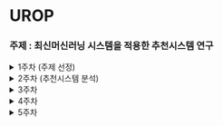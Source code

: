 # UROP

### 주제 : 최신머신러닝 시스템을 적용한 추천시스템 연구

<details>
<summary> 1주차 (주제 선정) </summary>
<div markdown="1">   

1. GNN(Graph Neural Network)
2. 메타러닝(Meta-Learning)
    - 거리 기반
    - 최적화 학습 방식
    - 모델 기반
3. LSTM


</div>
</details>

<details>
<summary> 2주차 (추천시스템 분석) </summary>
<div markdown="1">   


# 2주차(추천 시스템 연구동향 분석)

<details>
<summary> --# 메타러닝  </summary>
<div markdown="1">   

## 메타러닝

### **정의**

- **떠오르는 학습 방법이며 적은 데이터를 효율적으로 학습(퓨샷 러닝)**
- **‘메타’라는 단어는 한 차원 위의 개념적 용어로 대상의 전반적인 특성을 반영**
- **데이터의 패턴을 정해진 프로세스로 학습하는 것이 아닌 데이터의 특성에 맞춰서 모델 네트워크의 구조를 변화시키면서 학습**
- **배우는 방법을 배우는 것 (Learning to learn)**

ex) 하이퍼파라미터 최적화, 자동 신경망 네트워크 설계 등등..

### 퓨샷러닝(Few Shot Learning)

**퓨샷 러닝에서의 데이터셋은 크게 두 가지로 나뉜다.**

1. 서포트 셋(Support Set)
    1. 데이터 셋을 학습에 사용하는 데이터
2. 쿼리 셋 (Query Set)
    1. 데이터 셋을 테스트에 사용하는 데이터

이러한 퓨샷 러닝 태스크를 “N-way K-shot”이라고 하며 여기서 n은 카테고리의 개수를 뜻하고 k는 카테코리당 이미지의 수를 의미한다. 일반적으로 성능은 N에 반비례하며 k에 비례한다.

—# 예를 들어 개, 고양이, 말 3개의 카테리고가 있고 각각 4장씩 이미지가 존재한다면 

→ 3-way 4-shot이다. 

### 특징

일반적으로 딥러닝 모델을 훈련시킬 때 대용량의 데이터가 필요하며 현실적으로 방대한 양의 데이터셋을 구축하기는 쉽지 않다. 퓨샷 러닝은 적은 데이터만 있어도 성능이 우수한 모델링이 가능하다.

### 접근 방법

메타 러닝 및 퓨샷 러닝의 대표적 접근 방법은 거리 학습 기반과 모델 기반 학습 방식과 최적화 학습 방식이 존재한다.

- **거리 학습 기반 : 효율적 거리 측정 학습**
- **모델 기반 학습 : 메모리를 이용한 순환 신경망**
- **최적화 학습 : 모델 파라미터 최적화**

**거리 학습 기반(Metric Based Learning)**

메타 러닝의 방법론 중 하나인 거리 학습 기반은 서포트 셋과 쿼리 셋 간의 **거리(유사도)를 측정**하는 방식으로 대신한다. 대표적인 알고리즘은 샴 네트워크(Siamese Neural Network)가 있다.

모델은 주어진 서포트 데이터를 특징 공간에 나타내서 특징을 뽑아내며 같은 클래스면 거리를 가깝게 다른 클래스면 멀게 하는 방식으로 데이터를 분류한다. 쿼리 데이터를 유클리디안 거리가 가까운 서포트 데이터의 클래스로 예측하는 방식이다.

**모델 기반 학습 방식(Model based learning)**

모델 기반 학습 방식은 적은 수의 학습 단계로도 모델의 파라미터를 효율적으로 학습할 수 있는 방식이다.

**모델에 별도의 메모리를 두어 학습 속도를 조절한다.** 대표적인 알고리즘으로는 MANN가 있다.

과거 데이터를 외부 메모리에 저장함으로 효율적으로 문제를 해결하는 방법을 습득하며 새로운 정보를 빠르게 인코딩하고 몇 개의 샘플만 가지고도 새로운 태스크에 적용할 수 있도록 설계되었다.

**최적화 학습 방식(Optimizer learning)**

Few Shot task를 파라미터 최적화 문제로 생각한다.

일반적으로 딥러닝 모델은 기울기의 역전파를 통해 학습을 진행하지만 기울기 기반 최적화 기법은 큰 스케일의 데이터를 위해 설계가 되었기 때문에 적은 수의 샘플에 대한 최적화 기법을 다룬다. 대표적인 알고리즘으로는 MAML알고리즘이 있다.

</div>
</details>

## 0. 추천 시스템 기법 연구동향 분석

정보 통신의 발달로 최근에는 온라인으로 쇼핑하는 사람들이 증가하였다.

하지만 고객의 입장에서는 판매자와 직접적인 소통이 불가능해 다양해지는 아이템들에 대한 사전지식 부족으로 원하는 물건을 고르는데 어려움이 존재한다. 이를 해결하기 위하여 다양한 방법의 추천시스템이 존재한다. 현재는 **정보필터링** 방법과 **연관성 분석** 등이 있다.

## **가장 간단한 추천 방식**

![IMG_52C0ED242834-1](https://user-images.githubusercontent.com/79856225/228569836-cb73c3cd-8802-461a-9e8e-ae0fcd11f70e.jpeg)


1. 베스트셀러기반
    - 특징 : 판매량이 많은 순서대로 상품을 추천
    - 장점 : 개인정보 없이 신속한 추천 가능
    - 단점 : 개인화된 추천이 불가능
2. 최소질의대상 상품결정
    - 특징 : 직접 설문하여 얻은 정보를 통해 상품을 추천
    - 장점 : 개인화된 추천이 가능
    - 고객의 응답이 불완전할 경우 신뢰성 저하

|  | 베스트셀러기반 | 최소질의대상 상품결정 |
| --- | --- | --- |
| 특징  | 판매량이 많은 순서대로 추천 | 직접 설문하여 얻은 정보를 통해 추천 |
| 장점 | 개인정보 없이 신속한 추천  | 개인화된 추천 가능 |
| 단점 | 개인화된 추천이 불가능 | 고객의 응답이 불완전할 경우 신뢰성 ↓ |

## **정보 필터링**

정보 필터링 기법에는 크게 3가지 존재한다.

1. 콘텐츠 기반
2. 협력 필터링
3. 하이브리드

<details>
<summary> 1. 콘텐츠 기반  </summary>
<div markdown="1">   

**특징**

- 사용자가 아이템에 대해 평가한 점수 혹은 과거 구매내역을 바탕으로 미리 선정된 기준을 통해 분류된 아이템 카테고리와 **유사도**를 계산한 후 추천

**장점** 

- 협력필터링과 다르게 추천 대상과 취향이 비슷한 이웃 사용자를 찾을 필요가 없다.
    - 독립적인 정보만을 필요로 한다.
    - 다른 사용자의 정보가 부족할 경우 사용
- 새로운 아이템에 대한 평가점수가 존재하지 않더라도 First rater문제가 발생하지 않는다.
    - 새로운 아이템이여도 그 아이템 속성에 맞게 카테고리에 할당되어 유사도로 추천하기때문

<aside>
❗ first rater : 새로운 아이템에 대해 누군가가 점수를 주기 전까지 핻아 아이템은 추천 리스트에 포함될 수 없는 문제

</aside>

**단점** 

- 과거 구매이력과 정보가 부족할 경우 성능을 보장할 수 없다.
    - 구매이력과 프로필 정보가 없다면 해당 방법으로 구현하는것은 불가능
- 다른 사용자들의 취향이나 선호도를 반영하지 못해 너무 비슷한 상품들만 추천될 수 있음
    - 이러한 문제를 과도한 특수화라고 함
    - 무작위 요소를 추가하는 유전자 알고리즘이나 돌연변이 방식을 사용하면 보다 우수한 성능 보장

**접근 방식**

**(1)아이템 속성 분석**

**구조적 데이터**

- 아이템의 속성이 명확히 정의 되어 있어 있음
- 속성의 개수가 비교적 적고, 각 속성에 해당하는 값이 모두 존재해야 함

**비구조적 데이터**

- 이미지,소리, 텍스트와 같은 데이터
- 최근 들어 급증하고 잇고, 속성 정의가 어렵다는 단점이 존재
- 텍스트로 이루어진 콘텐츠에 대한 연구가 활발히 이루어지고 있음
    - 키워드 분석과 의미 분석 2가지 방식

**비구조적 데이터(키워드 분석)**

아이템간의 키워드를 비교하여 유사도를 계산하여 사용자가 선호하는 아이템과 키워드 유사도가 높은 아이템을 추천하며 대표적으로는 **TF-IDF**가 있다.

**TF : 아이템 내에서 한 단어가 출현한 빈도를 나타내는 값으로, 아이템에서 많이 출현한 단어일수록 높은 값**

**IDF : 출현 빈도가 높더라도 불용어에 해당할 확률이 크므로 해당하는 키워드가 전체 아이템에서 얼마나 가치 있는 키워드인지**

**아이템 내에서 많이 출현하지만 전체 아이템 집합에서는 드물게 출현하는 단어일수록 높은 TF-IDF 값을 가짐**

- 위 과정으로 가중치가 높은 상위 N개의 단어 키워드로 테이블을 생성
- 아이템간 유사도를 계산하기 위해 코사인 유사도를 사용

**문제점**

- 하나의 단어가 다양한 의미를 가지는 경우
    - 실제로는 유사하지않지만 추천 가능성
- 여러 단어가 하나의 의미를 가지는 경우
    - 내용적으로는 유사하지만 유사도가 낮으므로 추천 누락

위 문제점을 해결하기 위하여 의미론 분석의 중요성이 대두되고 있다.

**의미론 분석에서는 품사 별 동의어 관계를 링크로 연결한 대형 네트워크 형태의 워드넷(Wordnet)이 가장 널리 이용되고 있다.**

- **사용자 프로필 정보를 이용하여 추천**
    
    (+) 과거 구매이력 및 다른 사용자 데이터가 없어도 추천 가능
    
    (+) 평가 데이터가 부족한 경우 널리 쓰임
    
    (-) 정확한 정보를 입력하는 사용자를 확보하기 어려움
    
    (-) 사용자 선호 경향 변화에 대한 대처가 힘듬
    
    (-) 정교한 추천 성능을 보장할 수 없음
    
- **과거 구매이력 정보를 분석하여 추천**
    
    (+) 과거 구매이력을 성능향상 
    
    (+) 사용자 선호 경향 변화에 대한 대처 가능
    
    (-) 과거 데이터가 필요
    
    (-) 너무 비슷한 아이템만을 추천할 가능성 존재
    

**콘텐츠 기반 접근방식은 사용자가 직접 입력한 정보를 이용하여 추천하는 방식과 사용자가 과거에 구매한 이력 정보를 통해 추천하는 방식이 존재한다. 여기서 아이템을 추천하기 위해서 TF-IDF식을 통해 아이템 내에서 등장하는 키워드에 대한 값을 계산하는데 해당 식은 단지 아이템 내 단어 출현 빈도수를 계산하므 로 여러 단어가 하나의 의미를 가지거나, 하나의 단어가 다양한 의미를 가지는 경우 제대로 된 추천 가능성이 낮다. 이를 해결하기 위하여 의미론적 분석이 필요하며 워드넷이 가장 널리 이용되고 있다.**

</div>
</details>

<details>
<summary> 2. 협력 필터링  </summary>
<div markdown="1">   

> “이웃이 다른 이웃을 돕는다면 우리의 커뮤니티는 더 강해집니다.” -제니퍼 팔카
> 

**특징**

- 현재까지 가장 우수한 성능을 나타낸다고 알려진 기법으로 특정 아이템에 대해 선호도가 유사한 고객들은 다른 아이템에 대해서도 비슷한 선호도를 보일 것 이라는 기본 가정을 바탕으로 시용자가 아이템에 대해 평가한 정보를 사용해 선호도를 예측한다.

**장점** 

- 콘테츠 기반의 방식보다 정확도가 우수하다.

**단점** 

- 유사도를 측정할 만한 충분한 데이터가 존재하기 않다면 예측이 불가능하다 (Cold Start)
- 누군가가 점수를 주기 전까지는 추천이 이루어 질 수 없다(first rater)
- 코사인거리나 피어슨 상관게수를 이용할 경우 데이터 희소성 문제가 발생
- **데이터 희소성을 해결하기 위한 다양한 연구**
    - 논문추천 시스템
        - 논문의 키워드를 활용하는 방식을 제안
        - 나이브 베이즈 모델 사용
        - 새로운 고객에 대해서는 추천목록을 제공하는 것이 어려움
    - **협력필터링 기법과 사회연결망 기법의 중심성을 결합**
        - 많은 사람들과 비슷한 선호도를 갖는 고객의 취향은 대중적이고 신뢰성이 높다는 가정
        - 고객들 간 유사도를 기반으로 네트워크를 생성
        - 중심성이 높은 사용자들을 새로운 고객의 이웃으로 설정
        - 기존 나이브 베이즈 모델보다 정확성을 향상 시킴
    - **주요 사용자와 일반 사용자로 분류**
        - 주요 사용자 군집 생성
        - 일반 사용자 군집 생성
        - 주요 사용자 군집에는 있지만 일반 사용자 군집에는 없는 아이템을 **일반 사용자에게 추천**
    - **데이터의 차원을 축소하는 방법**
        - 중요하지 않은 사용자나 아이템을 제거 하는 특이값 분해
        - 원본 데이터보다 노이즈가 적어 우수한 성능을 나타냄
    - **낮은 순위 데이터에 손실함수 개념 적용**

**확장성**

- 계산량이 많을 경우 유사도가 큰 순서대로 N개의 사용자 혹은 아이템만을 선정하여 선호도를 예측
- 일관성이 없는 의견을 가진 사용자는 오히려 방해가 됨
    - 콘텐츠기반 + 협력필터링을 모두 사용하여 가중 평균값을 에측 값으로 활용
    - 두 값의 차이가 큰 사용자의 가중치를 낮게 주어 예측 오차를 줄이는 방법
- 고의로 긍정적인 평가 혹은 부정적인 평가를 하는 경우
    - 기계학습 알고리즘을 통해 미리 학습한 뒤 공격을 탐지하는 기법

**접근 방식**

- **기억 기반 협력필터링**
    - 유사도가 높은 사용자가 선택한 아이템을 추천해주는 방식
        - 모델을 구축하지 않고 추천이 요굴될 때마다 휴리스틱 기법을 통해 결과를 도출
    - **같은 항목에 같은 점수를 준 두 고객이 존재할 경우, 이들의 유사도는 높으며 비슷한 취향을 갖고 있다고 볼 수 있다.**
    - 사용자 기반 : 사용자가 입력한 선호도 정보를 이용하여 추천대상고객의 구매이력과 가장 비슷한 사용자가 구매한 아이템을 추천하는 방식
    - 아이템 기반 : 추천하고자하는 아이템을 구매한 사람들이 공통적으로 구매한 아이템을 구매한 사람들에게  해당 아이템을 추천해주는 방식
    
    **유사도**
    
    - 피어슨 상관게수
        - 1에 가까울수록 양의 상관관계, -1에 가까울수록 음의 상관관계, 0은 상관관계 없음
    - 코사인 유사도
        - 다양한 고객들이 서로 다른 척도를 사용할 경우 파악하는 것이 어렵다.
        - 이를 해결하기 위해 보완 코사인 유사도를 제안
    - 스피어만 순위 상관계수
        - 사용자 a와 b의 점수를 각각 순위로 변환한 뒤, 차이를 통해 유사도를 측정
        - 점수의 분포가 매우 극단적일 경우 유용하다.
        - 사용자가 여러 아이템에 대하여 같은 평가점수를 준 경우에는 유사도 측정이 어려움
    
    **선호도 예측**
    
    - 가중합
        - 추천 대상 고객과 사용자간의 유사도가 높을수록 큰 가중치를 부여
    - 단순가중평균
        - 아이템 기반 협력필터링에서 사용
        - TF-IDF를 활용
        
- **모델 기반 협력필터링**
    - 기억 기반 협력필터링을 기본으로 하되, 기계학습 또는 데이터마이닝 기법을 활용하는 것
    - 베이지안, 선형 회귀분석, 마코프 결정 프로세스 등…
    - **나이브 베이즈 모델**
        - 문서분류에서 가장 우수한 성능을 보이고 있는 알고리즘으로 베이즈 정리에 이론적 근거를 두고 있음
        - 각 카테고리에 할당 될 확률을 계산하는 방법
        - 평가 정보나 이용정보가 부족한 신규 컨텐츠 추천 문제를 해결
        - 콘텐츠기반 접근방식의 과도한 특성화 문제의 해결 가능성 제시
    - **군집화**
        - 대표적으로 K-means, DBSCAN, OPTICS 존재
        - 기존 협력필터링에서 유사도를 측정하는 단계에 앞서, 유사한 그룹을 나누는 과정이 추가
        - 예측 정확도가 높아지는 장점
        - 데이터를 분할함에 따라 데이터 희소성 문제 발생
- **차원 축소**
    - 사용자가 구매한 상품이 너무 적으면 추천이 불가능
    - 사용자가 구매한 상품이 너무 많으면 많은 계산 비용이 발생
    - LSI기법을 적용하여 고차원의 행렬을 저차원의 행렬로 차원을 축소하는 방법 존재
    - 차원수가 너무 작으면 계산 속도는 빠르지만 정확도가 낮음
    - 차원수가 너무 높으면 계산 속도는 느리지만 정확도가 높음
        - 적절한 착원 선택이 중요
        - 1차적으로는 군집화를 진행
        - 엔트로피 가중치와 특이값 분행를 동시에 적용

**협력 필터링 접근방식은 이웃한 사용자 또는 아이템의 유사도로 추천하는 기법이다. 협력 필터링 방식은 콘텐츠 기반 방식보다 더 정확하다는 장점이 존재하지만 Cold start, first rater문제가 있다. 이를 해결 하기 위해 다양한 연구가 진행 중에 있다. 협력 필터링 기법은 크게 2가지 방식이 존재한다. 첫 번째로는 기억 기반 협력 필터링이며 해당 방식은 사용자 또는 아이템 기반 방식이 존재한다. 모델 기반 방식은 기억 기반 방식을 기반으로 기계학습과 같은 모델을 사용하는 방법이다. 기억 기반 협업 필터링은 새로운 사용자나 아이템에 대한 추천에 대해 비교적 불안정하며, 사용자나 아이템이 증가할 때 시간과 메모리 문제가 발생할 수 있는 반면, 모델 기반 협업 필터링은 새로운 사용자나 아이템에 대한 추천이 가능하며, 적은 메모리와 높은 정확도를 보장한다. 하지만, 모델링이 어려워 다른 방법보다 많은 전문 지식이 필요**

</div>
</details>


<details>
<summary> 3. 하이브리드  </summary>
<div markdown="1">   

**특징**

- 각 방식의 장점을 극대화하면서 단점은 보완하고 다양한 정보를 효과적으로 활용할 수 있다.
- 모델의 형태에 따라 크게 네 가지로 분류가 된다.
    1. 독릭된 추천 결과를 조합
    2. 콘텐츠 기반 정보를 협업필터링에 적용
    3. LSI, PLSI와 같은 알고리즘을 이용하여 협업필터링의 정보를 콘텐츠기반 접근방식에 융합
    4. 협업필터링과 콘텐츠기반 접근방식을 동시에 고려하는 단일 모델을 구축
        1. MCMC 와 같은 추정모델 또는 베이지안 학습법이 이용

**종류**

1. **다른 추천 기준을 지닌 여러개의 알고리즘을 학습한 뒤 가중평균합을 구하는 방법**
    - 여러 추천 알고리즘들의 결과를 전반적으로 이용 가능
    - 각 추천 점수를 정규화하여야 하며, 가중치를 잘 정의해야 함
2. **여러 개의 추천 엔진중 현재 상황에 가장 적절한 추천 엔진 선택**
    - 현재의 상황을 인지하기 위한 추가적인 계산이 필요’
3. **추천 결과를 혼합하여 보여주는 방법**
    - 다양성을 높게 보여줄 수 있음
4. **모든 변수를 하나의 알고리즘의 변수로 병합**
5. **한 알고리즘이 추천한 아이템을 다른 알고리즘의 후보로 이용**
6. **각각의 알고리즘 추천 점수를 바탕으로 메타 알고리즘을 학습하는 앙상블 방법**

$MCNee et al.(2006)$

- 콘텐츠기반과 협업힐터링에 사용할 수 있는 알고리즘을 제시
- **이웃기반 협업필터링**
    - 세렌디피티(의도치 않게, 우연성)가 높은 경향이 있음
- **나이브 베이지안 판별기**
    - 선택한 논문이 많이 참조된 논문을 먼저 추천
- **PLSI**
    - 사용자-아이템 행렬을 차원축소 방법 중 하나인 PLSI를 통해 학습
    - 선택한 논문과 분야적으로 매우 유사한 논문들이 우선적으로 추천
- **TF-IDF**
    - TF-IDF를 이용하여 콘텐츠 기반 추천
    - 선택한 논문들과 내용이 매우 유사한 논문들이 우선적으로 추천.

$Vozalis and Margaritis(2004)$

- 인구통게학 정보를 이용하여 유사한 이웃들의 정보만을 이용하는 연쇄방법을 제안

$Chow et al.(2014)$

- 사용자의 선호정보를 결합하여 개인화 추천 알고리즘을 고안

$Basilico and Hofmann(2004)$

- 사용자-아이템 행렬과 사용자-아이템의 특성 변수들을 모두 종합하여 유사도 커널을 정의

$Ganu et al.(2009)$

- 리뷰 데이터로 추출된 토픽과 의미 벡터를 이용
- 사용자나 아이템의 해당 리뷰 유무에 따라 추천 알고리즘을 선택할 수 있는 방법을 제안하고 성능을 입증

$Mcauley and Leskovec(2013)$

- 리뷰 데이터로부터 토픽을 추출 시 리뷰 데이터와 점수를 모두 이용하여 토픽을 추출하는 HFT를 제안

$Vozalis and Margaritis(2004)$

- 아이템들에는 숨겨진 변수가 있다고 가정
- 숨겨진 변수를 리뷰 데이터로부터 추출
- 사용자가 선택한 아이템과 유사한 속성을 지닌 다른 아이템을 추천

</div>
</details>


<!-- 
<details>
<summary>  </summary>
<div markdown="1">   

</div>
</details> -->


</div>
</details>




<details>
<summary> 3주차  </summary>
<div markdown="1">   

# 3주차(GNN기반 추천 시스템 조사)

## GNN(Grpah Neural Network)

Graph neural networks in recommender systems: a survey

<details>
<summary> 0. 개요  </summary>
<div markdown="1">   

유튜브, 넷플릭스 ,스포티파이와 같은 플랫폼에서 사용자의 방대한 항목(제품, 영화, 뉴스…)에서 관심 있는 항목을 탐색하기 위해 추천 시스템을 사용한다. 사용자의 과거 상호 작용(클릭, 시청, 읽기, 구매…)을 통해 사용자의 선호도를 정확하게 모델링하는 것이 효과적인 추천 시스템의 핵심이다. 

대체로 지난 수십 년 동안 추천 시스템의 주류 모델링 패러다임은 **이웃 방법 → 표현 학습 기반으로 발전해왔다.**


<details>
<summary> —# 이웃방법  </summary>
<div markdown="1">   

**이웃방법**

- **아이템 기반 이웃방법**
    
    아이템기반 이웃방법은 **사용자가 상호작용한 과거 아이템**과 유사한 아이템을 사용자에게 직접 추천한다. 초기 아이템 기반 이웃 접근 방식은 단순성, 효율성, 효과성으로 인해 실제 애플리케이션에서 큰 성공을 거두었다.

</div>
</details>

<details>
<summary> —# 표현학습  </summary>
<div markdown="1">  

**표현 학습**

- **사용자 - 아이템**
    
    사용자와 아이템을 공유 공간에서 연속 벡터로 인코딩하여 직접 비교하는 표현 학습 기반 방식으로 **사용자와 아이템 간의 관계**를 명시적으로 모델링하는 방법론이다. 이 접근 방식은 비선형적이고 단순하지 않은 사용자-아이템 관계를 효과적으로 포착하고 풍부한 데이터 소스를 쉽게 통합할 수 있다는 점에서 인기를 얻고 있다.

</div>
</details>

넷플릭스 프라이즈 경진대회에서 행렬 인수분해 모델이 기존의 이웃 방식보다 추천에 더 우수하다는 사실이 입증된 이후 표현 기반 모델에 대한 관심이 급증했고 그 후 인수분해부터 딥러닝 모델에 이르기까지 사용자와 아이템의 표현을 학습하기 위한 다양한 방법이 제안되었다.

오늘날 딥러닝 모델은 비선형적이고 사소하지 않은 **사용자-아이템 관계를** 효과적으로 포착하고 문맥, 텍스트, 시각 정보 등 풍부한 데이터 소스를 쉽게 통합할 수 있는 능력으로 학술 연구 및 산업 응용 분야에서 추천 시스템을 위한 주요 방법론으로 자리 잡았다. 

이러한 딥러닝 알고리즘 중에서도 추천 시스템의 정보를 **그래프 관점에서 고려하는 그래프 학습 기반 방식이 있다.** 추천 시스템에 있는 대부분의 데이터는 기본적으로 그래프 구조를 가지고 있다. 

—# 추천 시스템에서 그래프 구조의 예로는 이분 그래프가 있으며 이 유형의 그래프는 사용자와 아이템의 두 집합으로 구성되며, 사용자와 아이템 간의 상호 작용(클릭, 보기, 읽기, 구매…)를 나타내는 링크가 있다.




<details>
<summary> —#이분 그래프  </summary>
<div markdown="1"> 

- 그래프의 정점의 집합을 둘로 나눴을 때, **각 집합에 속한 정점끼리는 서로 인접하지 않도록 분할**할 수 있는 그래프를 이분 그래프라고 한다.
- 밑에 그림의 예제에서 사용자를 노란색 정점, 아이템을 파란색 정점이라고 생각하면 된다.
- **사용자 정점은 서로 연결될 수 없으며, 아이템 정점 또한 마찬가지이다.**

<img width="472" alt="스크린샷 2023-03-15 오후 6 48 36" src="https://user-images.githubusercontent.com/79856225/228572352-a77d1b39-8442-4203-890e-b4c395df6ee2.png">


</div>
</details>


이 논문에서는 추천 시스템에서 데이터는 종종 그래프 구조를 가지며, 사용자 및 아이템 노드는 관찰된 상호 작용을 나타내는 링크로 연결되어 있다고 설명한다. 그래프 학습 알고리즘은 사회적 관계 및 지식 그래프와 같은 외부 정보를 포함하여 이러한 데이터를 모델링할 수 있는 방법을 제공한다. 과거에는 인수분해 기반, 분산 표현 기반, 신경 임베딩 기반 등의 그래프 임베딩 기법이 이러한 목적으로 사용되었지만, 최근에는 그래프 신경망(GNN)이 그래프 구조의 데이터에서 학습하는 데 탁월한 능력을 보여 많은 추천 모델에 사용되고 있다.

기존 추천 시스템은 사용자-아이템간의 상호작용만을 추천 신호로 사용하지만, GNN은 상호작용 그래프의 토폴로지 구조를 사용하여 사용자 및 아이템 표현을 개선할 수 있다. 이는 암시적으로만 했던 기존 방식과달리 GNN은 명시적으로 인코딩 할 수 있기 때문이다.

<details>
<summary> —# 토폴로지 구조  </summary>
<div markdown="1">   

그래프에서 서로 다른 요소간의 관계를 의미한다. 추천 시스템의 맥락에서 이는 사용자가 아이템과 상호 작용하는 방식 또는 아이템이 서로 연관되는 방식을 나타낼 수 있다. GNN은 이러한 토폴로지 구조를 사용자와 아이템 간의 상호 작용에만 의존하는 기존 방식보다 더 나은 추천을 위한 추가 신호로 사용할 수 있다.

</div>
</details>

**GNN(그래프 신경망)은 추천 시스템을 위한 유용한 도구로, 추천을 개선할 수 있는 아이템간의 복잡한 관계를 탐색할 수 있기 때문이다.**

학계 연구에 따르면 GNN은 최근 몇 년간 추천 시스템에서 놀라운 성공을 거둔 기법이다. 많은 연구에 따르면 GNN 기반 접근 방식은 공개적으로 사용 가능한 샘플 데이터세트에서 이전 방법보다 성능이 뛰어나고 새로운 최첨단 결과를 달성하는 것으로 나타났다. 또한 GNN은 세션 기반, POI, 그룹, 멀티미디어, 번들 추천 등 다양한 추천 작업에 적용될 수 있는 다양한 변형이 있다. 

GNN은 웹 스케일 추천 시스템과 같은 사용 애플리케이션에 사용되어 고품질 추천 결과를 생성하는데 도움이 되었다. 예를 들어 Pinterest는 수십억 개의 노드와 에지로 구성된 그래프에 **PinSage라는 GNN기반 모델**을 구현하여 사용자 참여도를 향상시켰다.


<details>
<summary> —# PinSage  </summary>
<div markdown="1"> 

PinSage는 30억 개의 노드와 180억 개의 엣지로 구성된 그래프를 기반으로 핀터레스트(Pinterest)에서 개발 및 배포한 GCN(그래프 컨볼루션 네트워크)알고리즘 모델이다. 랜덤워크 기반 기술을 사용하여 고품질의 추천 결과를 생성하며, 온라인 A/B테스트에서 사용자 참여도를 향상시키는 것으로 나타났다.

</div>
</details>


이 논문은 추천 시스템 분야에서 이 특정 조사가 기존 조사와 어떻게 다른지 논의하고 있다. 추천 시스템에 대한 다양한 관점에 초점을 맞춘 설문조사는 이미 존재하지만, **현재 GNN이 어떻게 추천시스템에 사용되고 있는지에 대한 종합적인 검토는 거의 없다**. 본 조사는 **GNN기반 추천 시스템의 발전 상황을 종합적으로 검토**하고, 사용 정보 유형과 추천 작업에 따라 기존 작품을 분류하며, 이 분야의 미해결 과제와 향후 방향에 대해 논의하는 것을 목표로 한다.

이 논문은 GNN기술을 사용하는 추천 시스템에 대한 최신 문헌을 검토하는 것을 목표로 한다. 또한 이 논문에서는 GNN기반 추천 모델을 정리하기 위해 새로운 분류 체계를 제안하고 있으며 이 분류 체계는 다음과 같이 다섯 가지 그룹으로 정의할 수 있다.

1. 사용자-항목 협업 필터링
2. 순차적 추천
3. 소셜 추천
4. 지식 그래프 기반 추천
5. 기타 작업(ex : POI 및 멀티미디어 추천)

</div>
</details>


<details>
<summary> 1. 배경 및 분류(추천시스템과 GNN)  </summary>
<div markdown="1">   

### **1.1 추천 시스템**

추천 시스템은 사용자의 과거 행동이나 관심사를 기반으로 사용자에게 아이템을 추천하는 도구이다. 이 시스템은 학습된 사용자 및 아이템 표현과 점수 함수를 사용하여 항목에 대한 사용자의 선호도를 추정하며 결과 선호도 점수는 확률로 표시 될 수 있다. 

추천 시스템의 일반적인 작업 중 하나는 사용자-아이템 협업 필터링으로, 시스템이 상호 작용을 기반으로 사용자와 아이템의 표현을 학습하는 것이다. 또 다른 방법은 시간 경과에 따른 상호 작용의 순차적 패턴을 분석하여 사용자 표현을 개선하는 것이다.

추천 시스템 분야는 사용자 익명성과 세션 세분화에 따라 다음과 같이 2가지로 나뉠 수 있다.

1. **순차적 추천**
    - 클릭, 시청, 읽기, 구매 등 아이템에 대한 사용자의 **과거 상호 작용을 고려**하는 시스템
2. **세션 기반 추천**
    - 순차적 추천에서 한 단계 더 나아가 **익명의 사용자도 고려**하고 **사용자의 행동을 세션으로 세분화**하여 이를 통해 개별 사용자의 행동 패턴에 따라 **더욱 개인화된 추천**을 제공

—# 세션

**세션은 일정한 기간 내에 웹사이트에서 발생한 사용자 상호작용의 집합이다. 예를 들어 사용자가 웹사이트에 접속하고, 여러 페이지를 방문하고 장바구니에 상품을 담고 결제하고 나가는 과정을 하나의 세션이라 볼 수 있다.**

GNN이 추천에 기여하는 바에 대한 연구 목적상 그 차이는 중요하지 않기 때문에 모든 추천 시스템을 “순차적 추천”으로 지칭하고 있다. 또한 사회적 관계를 사용하여 사용자 표현을 개선하는 “소셜 추천”이라는 또 다른 유형이 있다


<details>
<summary> —# 소셜 추천   </summary>
<div markdown="1">  

소셜 추천은 사회적 관계를 맺고 있는 사람들이 비슷한 관심사와 선호도를 가지고 있으며, 서로의 선택에 영향을 미칠 수 있다는 것을 의미한다. 연구자들은 사용자의 선호도에 초점을 맞추는 것뿐만 아니라 지식 그래프에서 아이템 간의 속성과 의미 관계를 사용하여 아이템의 표현을 개선함으로써 이러한 추천 접근 방식을 개선하려고 노력한다.

</div>
</details> 

### **1.2 GNN**

최근에는 물리 시스템, 단백질 구조, 지식 그래프 등 그래프로 표현되는 데이터와 관련된 작업에서 뛰어난 성능을 보이는 GNN이라는 알고리즘을 사용하는 새롭고 혁신적인 시스템들이 등장햇다. 이 파트에서는 그래프가 무엇인지 설명하고 이미 존재하는 GNN 기술에 대한 개요를 분석한다. 

그래프는 점(노드)과 이를 연결하는 선(엣지)의 집합이다. 노드의 이웃은 노드에 연결된 노드의 집합이다. 그래프는 방향이 있는 방향 그래프거나 방향이 없는 무방향 그래프가 존재하며, 또한 동질(모든 노드와 엣지가 동일)이거나 이질(노드 또는 엣지가 다름)일 수도 있다. 하이퍼그래프는 하나의 엣지가 두 개이상의 노드를 연결할 수 있는 그래프 유형이다. 

GNN은 반복적인 프로세스를 사용하여 인접 노드의 특징 정보를 집계하고 이를 현재 중앙 노드 표현과 통합한다. 이는 집계 및 업데이트 작업을 모두 포함하는 여러 레이어를 쌓아 수행된다. 그 결과 제공된 그래프 데이터를 기반으로 보다 정확한 예측이 가능하다.

집계 단계에서는 평균 풀링 또는 어텐션 메커니즘을 사용하여 인접 노드의 특징을 결합한다. 업데이트 단계에서는 GRU라는 연결 또는 합계 연산과 같은 다양한 전략을 사용하여 집계된 피처를 중앙 노드 피처와 통합한다. 

**추천 시스템에 사용되는 그래프 신경망(GNN)기법은 5가지가 존재한다.**


<details>
<summary> 1. GNC(Graph Convolutional Network)  </summary>
<div markdown="1">   

- GCN은 Graph Convolutional Network의 약자로, 그래프 구조의 데이터에 **합성곱 연산을 적용하는 GNN의 한 종류**이다. 합성곱 연산은 이미지나 텍스트와 같은 격자 구조의 데이터에 잘 작동하는데, 이를 그래프 구조의 데이터에도 확장할 수 있다.
- GCN은 각 노드가 자신과 인접한 노드들의 정보를 공유하고 학습하는 방식으로 작동한다. 이렇게 하면 노드 간의 상관관계를 잘 반영할 수 있다.

</div>
</details>

<details>
<summary> 2. GraphSAGE(Graph SAmple and aggreGatE)  </summary>
<div markdown="1">   

- GraphSAGE는 각 노드가 **자신과 인접한 노드들의 특성을 샘플링하고 집계하는 함수를 학습**하는 방식으로 작동
- GraphSAGE는 각 노드에 대해 고정된 수의 이웃을 선택한 다음 평균, 합계 또는 최대 풀링 기법을 사용하여 해당 이웃의 정보를 집계한다.
- 이 집계된 정보를 현재 노드의 특징과 연결하고 비선형 활성화 함수와 학습 가능한 변환 행렬을 통과시켜 해당 노드의 업데이트된 특징을 얻는다.
- GraphSAGE의 장점은 새로운 노드나 그래프에도 임베딩을 생성할 수 있다는 것이다. **기존**의 **GNN은 각 노드마다 고유한 임베딩을 학습**하므로 새로운 데이터에 적용하기 어렵지만 **GraphSAGE**는 **인접한 노드들의 특성을 활용**하여 임베딩을 생성하므로, **이전에 보지 못한 데이터에도 유연하게 대응할 수 있다.**

</div>
</details>

<details>
<summary> 3. GAT(Graph Attention Network)  </summary>
<div markdown="1">   

- Graph Attention Network의 약자로, **그래프 구조의 데이터에 어텐션 메커니즘을 적용하는 GNN의 한 종류**이다. 어텐션 메커니즘은 입력 데이터의 **중요한 부분에 집중**하는 방식으로 작동하는데, 이를 그래프 구조의 데이터에도 확장가능하다.
- GAT은 각 노드가 자신과 인접한 노드들의 정보를 어텐션 가중치로 조합하여 학습하는 방식으로 작동한다. 이렇게 하면 노드 간의 상관관계와 특성을 잘 반영할 수 있습니다. GAT은 인접 행렬을 사용하지 않고 각 이웃 노드마다 다른 어텐션을 부여하여 자신의 임베딩을 업데이트한다.
- 일반적으로 LeakyReLU함수를 사용한다.
- GAT을 사용하는 이유는 사용자와 아이템 간의 관계를 그래프로 표현하고, 어떤 아이템에 더 집중할지 결정할 수 있기 때문

</div>
</details>

<details>
<summary> 4. GGNN(Graph Gated Neural Network)  </summary>
<div markdown="1"> 

- **그래프 구조의 데이터에 GRU를 적용하는 신경망의 한 종류이다.**
- GGNN은 그래프의 노드와 엣지에 있는 특성을 활용하여 노드 임베딩을 생성하고, 이를 바탕으로 다양한 그래프 분석 문제를 해결할 수 있다.
- GGNN은 message passing이라는 방식으로 학습합니다. message passing이란 각 노드가 자신과 인접한 노드들과 정보를 주고받는 과정으로 GGNN은 message passing을 통해 각 노드의 임베딩을 업데이트하고, GRU를 사용하여 임베딩의 변화를 제어한다.

—# GRU

GRU는 Gated Recurrent Unit의 약자로, 순환 신경망(RNN)의 한 종류이다. GRU는 RNN이 장기 의존성 문제를 해결하기 위해 LSTM을 변형한 모델로, LSTM보다 간단한 구조를 가지고 있고 LSTM과 비슷한 성능을 보여주면서도 매개변수가 적기 때문에 효율적인 학습이 가능하다.

</div>
</details>

<details>
<summary> 5. HGNN(Hypergraph Neural Network)  </summary>
<div markdown="1">   

- **하이퍼그래프 구조를 사용하는 신경망의 한 종류**
- 하이퍼그래프란 간단한 그래프와 달리 **엣지가 두 개 이상의 노드를 연결할 수 있는 구조**로, 고차원이고 복잡한 데이터 상관관계를 표현할 수 있다.
- HGNN은 다중 모달 데이터나 이질적인 데이터와 같은 복잡한 실제 문제에 적용될 수 있으며  기존의 그래프 신경망보다 더 효과적인 표현 학습을 가능하게 한다.

![Untitled](https://user-images.githubusercontent.com/79856225/228573556-3173c8c3-89ad-491d-96dc-e288bce7d996.png)


</div>
</details>

### 1.3  GNN을 사용하는 이유

최근 연구자들은 추천 시스템에 그래프 신경망을 사용하는 많은 연구를 제안하고 있다. **GNN을 사용하는 가장 큰 이유**는 GNN 기술은 데이터를 그래프 구조로 표현하고 분석하는 데 유용하기 때문이다. **많은 추천 시스템이** 사용자-아이템 간의 상호작용을 위한 이분 그래프나 아이템 주문을 위한 **시퀀스 그래프와 같은 그래프 구조를 사용**한다. 사회적 관계나 지식 그래프와 같은 다른 데이터 유형도 자연스럽게 그래프 구조를 갖는다.

다양한 유형의 데이터에 대해 효과적인 추천모델을 만드는 일은 쉽지 않다. 그러나 GNN을 사용하면 더 나은 추천 결과를 위한 패턴을 효과적으로 학습할 수 있다. 예를 들어 GNN은 사용자-아이템 표현을 학습하고 비순차적 추천 작업에 대한 사용자 선호도를 예측할 수 있다.

또한 GNN은 소셜 네트워크와 같은 추가 정보를 사용자-아이템 이분법 관계에 통합 그래프로 통합하여 보다 정확한 추천을 제공한다.

GNN은 사용자와 아이템 간의 상호 작요인 협업 신호를 보고 이러한 신호를 사용하여 사용자와 아이템을 더 잘표현한다.

<img width="721" alt="스크린샷 2023-03-15 오후 10 51 58" src="https://user-images.githubusercontent.com/79856225/228573754-e8ad3067-67ae-4cc4-b29e-08d84a670000.png">


이 단원에서는 추천 시스템이 그래프 구조를 사용하여 추천을 개선하는 방법에 대해 설명한다. 특히, 아이템과 아이템 간의 상호작용 그래프를 구성하고 랜덤워크 알고리즘을 사용하여 항목의 순위를 매기는 ItemRank의 사용에 대해 중점적으로 설명한다 GNN은 그래프가 아닌 모델보다 추천에 더 효과적이다.

### 1.4 GNN을 기반으로 한 추천시스템의 종류

GNN은 그래프 신경망을 사용하여 과거 상호 작용에서 사용자 선호도를 모델링하는 추천 시스템의 한 유형이다. 이번 파트에서는 **그래프 임베딩 프레임워크에 따라 분류**하고 각 **유형과 관련된 장점과 한계를 분석**한다. 

그래프가 구조화되는 방식은 표현되는 정보의 유형에 따라 달라진다. 예를 들어 소셜 네트워크는 동종 그래프로 표현할 수 있고, 사용자-아이템 상호 작용은 이분 그래프 또는 두 개의 동종 그래프(사용자-사용자 및 아이템-아이템)로 표현할 수 있다. 효율적인 그래프 신경망 구조를 설계하는 것은 집계 및 업데이트 작업, 네트워크 깊이와 같이 사용되는 정보의 유형에 따라 달라진다. 소셜 추천은 소셜 네트워크 정보를 사용하고 지식 그래프 기반 추천은 지식 그래프 내 아이템 간의 의미 관계를 활용하는 등 추천 작업은 사용되는 정보의 유형과 밀접하게 연관되어 있다.

</div>
</details>

<details>
<summary> 2. USER-ITEM 협업 필터링 </summary>
<div markdown="1">   

사용자-아이템 협업 필터링은 사용자가 상호작용하는 아이템을 사용하여 아이템의 표현을 개선하는 것이다. GNN 기법은 정보 확산을 모델링하고 사용자-아이템간의 상호 작용에서 고차 연결성을 포착하는 효율성을 개선하는 데 사용되었다. 다음 이미지는 사용자-아이템간의 상호작용 정보에 GNN을 적용하는 과정이다.

<img width="706" alt="스크린샷 2023-03-15 오후 11 23 17" src="https://user-images.githubusercontent.com/79856225/228574203-c4c38944-019c-492e-8717-f3006d14c6b8.png">

협업 신호를 캡처하는 데 GNN기법을 충분히 활용하기 위해 고려해야 할 네 가지 주요 이슈가 있다.

**1. Graph Construction(그래프 구성)**

- GNN을 사용하여 분석할 데이터를 위한 구조를 만드는 것
- 원본 그래프에는 사용자와 아이템 노드 및 이들의 상호 작용이 있다.
- GNN을 적용할 때는 원래의 이분 그래프를 사용할지, 2홀 이웃을 기반으로 동질 그래프를 만들지 결정해야 한다.
- 시간을 절약하기 위해서는 전체 그래프 대신 대표적인 이웃을 샘플링 해야함

**2. Neighbor Aggregation(이웃 집계)**

- 네트워크에서 인접한 노드의 정보를 결합하는 프로세스를 말한다.
- 이웃 노드의 중요성을 고려할지, 중앙 노드와의 상호 작용을 모델링할지 등 이웃 노드를 어떻게 처리할지 결정하는 작업이 포함되어 있다.

**3. Information Update(정보 업데이트)**

- 중앙 노드의 표현을 이웃 노드의 표현과 결합하는 방법

**4. Final Node Representation(최종 노드 표현)**

- 사용자가 어떤 아이템을 좋아할지 예측하려면 사용자의 전반적인 선호도를 이해해야 함
- 사용자와 사용자가 상호 작용한 아이템에 대한 모든 정보를 결합
- 마지막 레이어의 노드 표현을 사용할지 아니면 모든 레이어의 노드 표현을 결합하여 최종 표현을 만들지 선택

### 2.1 **Graph Construction(그래프 구성)**

많은 연구에서 사용자와 아이템의 이분법 그래프에 GNN을 사용했다고 설명한다. 그러나 원본 그래프에 직접 GNN을 사용하는 것은 비효율적일 수 있다. 그 이유는 원본 그래프가 사용자-아이템 표현을 학습하기에 충분히 포괄적이지 않기 때문이다. 효율성은 대규모 그래프에 대한 이웃 정보를 계산할 때 문제가 되며, 이는 높은 계산 비용을 초래한다.

사용자-아이템간의 상호작용 데이터에 대한 **GNN의 효과와 효율성을 개선하기 위해** 연구자들은 원래의 이분법 **그래프 구조를 강화**하는 전략을 모색해 왔다. 그래프 신경망을 사용하여 **사용자-아이템 협업 필터링을 개선**하는 **두가지 전략**이 있다.

 **1) 그래프 구조를 풍부하게 하기 위해 엣지를 추가** 

**(2) 가상 노드를 도입하여 사용자-아이템 상호작용을 보다 명확하게 포착**

Multi-GCCF, DGCF, DHCF, HiGNN 등 여러 방법에서 이러한 전략을 채택하여 사용자-아이템 표현을 더 잘 학습하고 계산 비용을 절감했다. 

대규모 그래프 기반 추천 작업을 위해 GNN을 효율적이고 확장 가능하게 만들기 위해 샘플링 전략이 제안되었다. **PinSage**는 ****무작위 도보 기반 샘플링(Random-walk-based sampling) 기법을 사용하여 중앙 노드에 직접 인접하지 않더라도 방문 횟수가 가장 높은 인접 노드를 선택하는 방법이다. **Multi-GCCF 및 NIA-GCN**과 같은 방법은 무작위 샘플링 전략을 사용하여 고정된 수의 인접 노드를 선택한다. 이 전략은 원본 그래프 정보 유지와 계산 효율성 사이의 균형을 유지한다. 그래프 기반 추천 모델의 품질과 효율성은 이웃을 구성하는 데 사용되는 샘플링 전략에 따라 달라지며, 보다 효율적인 샘플링 전략을 연구하고 개발해야 할 필요성이 있다.

![Untitled](https://user-images.githubusercontent.com/79856225/228574222-852c9b39-5b33-4fff-8842-06b821d0b17d.png)

### 2.2 **Neighbor Aggregation(이웃 집계)**

그래프 이론 분야에서 정보가 네트워크를 통해 확신되는 방식은 인접 노드의 정보가 결합되는 방식에 따라 달라진다. 집계 단계가 이를 결정하며, **평균 풀링**은 인접 노드의 정보를 균등하게 결합하는 데 사용되는 **일반적인 방법**이다. 그러나 이 방법은 더 중요한 그래프에는 적합하지 않을 수 있다. 이 문제를 해결하기 위해 일부 방법에서는 **그래프에서의 위치에 따라 노드에 가중치를 할당**하는 **“차수 정규화”** 를 사용한다.

—# **평균 풀링**

평균 풀링은 인접 노드의 평균을 취하여 노드에 대한 표현을 형성하는 것이다. 

**PinSage(그래프 기반 추천 시스템)**는 랜덤 워크라는 샘플림 전략을 사용하여 이웃의 벡터 표현을 집계한다. 이 방법은 정규화된 방문 횟수를 기반으로 이웃에게 중요성을 할당하지만 연결된 노드 간의 관계는 고려하지 않는다. 

상식적으로 사용자의 관심사와 일치하는 아이템이 더 자주 추천되어야 한다. **MCCF**와 **DisenHAN**은 관심도 메커니즘을 사용해 사용자의 관심사를 기반으로 어떤 아이템이 더 중요한지 학습한다. **NGCF**는 사용자가 관심 있는 항목의 기능이나 사용자가 추천 항목에서 원하는 기능을 강화하기 위해 요소별 상품을 사용한다. **NIA-GCN**은 그래프 기반 추천 작업에서 이웃 내 관계 정보를 보존하는 문제를 해결하는 방법이다. 사용자-사용자 또는 아이템-아이템 관계와 같은 이웃 간의 상호 작용을 명시적으로 포착하기 위해 모든 두 이웃간의 요소별 곱셈을 사용하는 쌍별 이웃 집계 접근 방식을 사용한다.

### 2.3 **Information Update(정보 업데이트)**

노드의 이웃 노드로부터 정보를 수집한 후에는 추가 정보 전파를 위해 **노드의 표현을 업데이트하는 것이 중요**하다. 노드의 표현을 업데이트하는 기존 방법은 노드의 원래 정보를 유지하는지 아니면 이웃 노드의 집계된 표현을 위해 완전히 폐기하는지에 따라 **2가지 범주로 분류할 수 있다.**

1. 사용자-아이템 노드의 **원본 정보를 완전히 버리고** 이웃 노드의 집계된 표현을 **새로운 중앙 노드 표현으로 사용**
2. **노드**자체와 그 **이웃 메시지**를 모두 고려(**두가지 표현을 결합**)
    
    두 가지 표현을 결합하는 다양한 방법이 존재한다. 가장 간단한 방법은 두 표현을 더하거나 평균을 내는 것이다. 또 다른 접근 방식은 두 표현을 연결하고 비선형 변환을 적용하여 더 복잡한 특징 상호 작용을 허용하는 것이다. 그러나 일부 연구에 따르면 비선형 변환이 성능을 크게 향상시키지 못하기 때문에 일부 모델은 비선형성을 제거하여 프로세스를 단순화한다.
    

### 2.4 **Final Node Representation(최종 노드 표현)**

GNN에서는 레이어별 프로세스를 통해 각 깊이에 대한 노드 표현을 생성한다. 예측을 하려면 사용자와 아이템의 전체적인 표현이 필요하다. 일반적으로 마지막 레이어의 노드 벡터를 최종 표현으로 하지만 서로 다른 레이어에서 얻은 표현은 연결을 통해 전달되는 서로 다른 메시지를 강조한다. 하위 레이어 표현을 개별 특징을 반영하고 상위 레이어 표현은 이웃 특징을 반영한다. 최근 연구에서는 서로 다른 계층의 메시지를 통합하여 출력으로 표현된 모든 연결으 이점을 활용한다.

### 2.5 요약

**1. Graph Construction(그래프 구성)**

그래프 구성이란 사용자와 아이템 간의 관계를 표현하기 위해 **그래프 구조를 만드는 과정**을 말하며 사용자-아이템 이분 그래프는 이러한 관계를 표현하는 간단한 방법입니다. 그러나 일부 **노드의 연결 수가 적은 경우** 에지 또는 노드를 추가하면 **그래프 구조를 개선할 수 있다.** 노드 주변을 샘플링하는 것도 계산 효율성을 위해 수행할 수 있지만 효과와 효율성 간의 절충이 필요로한다. 효과적인 샘플링 전략에 대해서는 더 많은 연구가 필요하다.

**2. Neighbor Aggregation(이웃 집계)**

이웃 집계는 그래프 또는 네트워크에서 인접한 노드의 정보를 결합하는 프로세스를 말한다. 인접 노드가 서로 다른 경우, 세심한 가중치를 사용하여 정보를 결합하는 것이 동일한 가중치를 사용하거나 차수별로 정규화하는 것보다 낫지만 인접 노드가 비슷한 경우에는 동일한 가중치를 사용하거나 차수별로 정규화하는 것이 더 쉬울 수 있다. 프로세스를 개선하기 위해 이웃 노드가 서로 영향을 미치는 방식이나 중앙 노드가 이웃 노드에 연결되는 방식을 명시적으로 모델링하는 것이 유용할 수 있지만, 더 많은 데이터 세트에서 테스트해야 한다.

**3. Information Update(정보 업데이트)**

원래 노드를 제거하는 대신 원래 형태와 주변 노드의 정보를 사용하여 노드를 업데이트하는 것이 더 좋다. 최근의 일부 연구에 따르면 일반적인 그래프 신경망 모델의 단순화된 버전이 실제로 원래 모델보다 더 나은 성능을 발휘할 수 있다는 사실이 밝혀졌다.

**4. Final Node Representation(최종 노드 표현)**

마지막 레이어의 표현만 사용하는 대신 모든 레이어를 함께 사용하는 것이 좋다. 가중 풀링과 연결이라는 두 가지 일반적인 기술이 있다.

<img width="773" alt="스크린샷 2023-03-20 오후 7 09 38" src="https://user-images.githubusercontent.com/79856225/228574242-fcdb813c-b1d9-4424-bfd8-87699ac5de6e.png">

</div>
</details>

<details>
<summary> 3. 순차적 추천 </summary>
<div markdown="1">   

순차적  추천은 사용자의 이전 행동을 기반으로 다음에 사용자가 관심을 가질 만한 것을 예측하는 방법이다. 여기에는 사용자가 상호 작용한 아이템의 순서에서 패턴을 캡처하고 해당 순서를 기반으로 추천을 생성하는 것이 포함됩니다. 아이템의 시퀀스를 일종의 그래프로 취급할 수 있으며, 이러한 개념으로 인해 사용자의 순차적 행동에서 전환 패턴을 포착하는 데 그래프 신경망(GNN)이 점점 더 많이 사용되고 있다. GNN은 시퀀스를 그래프로 모델링하고 아이템 전환의 패턴을 분석하는 데 도움이 될 수 있다. **순차 추천에서 GNN을 사용할 때 그래프 구성, 정보 전파, 순차 선호도라는 세 개의 주요 이슈를 해결**해야 한다. 다음 그림은 순차 추천에서 GNN의 전체 프레임워크이다.

<img width="834" alt="스크린샷 2023-03-20 오후 6 57 46" src="https://user-images.githubusercontent.com/79856225/228574870-6ebdccdc-1540-44d3-96eb-ea3b7a96812f.png">

**1. Graph Construction(그래프 구성)**

- 데이터를 시퀀스 그래프로 변환해야 함
- 각 시퀀스에 대한 하위 그래프를 독립적으로 구성
- 연속된 두 아이템 사이가 아닌 연속된 여러 아이템 사이에 엣지를 추가
- 위 2개의 항목 중 더 나은것을 선택해야 함

**2. Information Propagation(정보 전파)**

- 전환 패턴을 포착하기 위해 최적의 정보 전파 방법을 결정하는 것이 중요
- 연결된 아이템에 대해 순차 순서를 구분해야 하는지 여부는 불분명

**3. Sequential Preference(순차 추천)**

- 사용자의 가장 최근 활동을 기반으로 사용자의 다음 선호도를 예측
- 사용자의 순차적 행동에서 전환 패턴을 포착하기 위해 사용자의 시간적 선호도를  아이템 표현을 시퀀스로 통합
- 연속적인 시간 패턴을 향상시키는 두 가지 방법은 주의 풀링 또는 RNN 구조를 활용

### 3.1 **Graph Construction(그래프 구성)**

사용자-아이템 상호작용은 이분 그래프 구조를 가지는 반면 **순차적 동작은 시간 순서대로 시퀀스로 표현**된다. 순차 추천에 GNN을 사용하기 위해서는 사용자의 순차적 행동을 기반으로 한 순서 그래프를 구성해야 한다. 

다음 그림은 순차적 행동으로부터 그래프를 생성하는 다양한 방법을 보여준다. 이 과정은 순차적 추천에 GNN을 적용하는 데 필요하다. 가장 간단한 방법은 각 시퀀스의 각 항목을 노드로 처리하고 연속적으로 클릭한 두 아이템 사이에 엣지를 추가하여 각 시퀀스에 대한 방향 그래프를 구성하는 것이다. 하지만 사용자 시퀀스의 길이가 짧은 경우가 많이 때문에 이 접근 방식은 대부분의 시나리오에서 효과적이지 않을 수 있다.

최근 연구에서는 동일한 사용자 또는 전체 데이터 세트의 **추가 행동 시퀀스를 사용**하여 원래 시퀀스 그래프 구조를 보강하는 전략을 제안했고 이러한 전략은 단일 시퀀스 내에 더 많은 노드와 연결을 추가하는 전략과 여러 시퀀스를 함께 결합하는 전략으로 나눌 수 있다.

<img width="740" alt="스크린샷 2023-03-20 오후 7 01 59" src="https://user-images.githubusercontent.com/79856225/228574881-eb581919-e74b-4e6f-b28d-250a2bd01696.png">

1. 사용자 행동 데이터의 추가 시퀀스를 사용하여 아이템과 아이템간의 관계에 대한 이해도를 높임
    - 과거 사용자 시퀀스나 다른 유형의 행동 시퀀스와 같은 다양한 소스에서 가져올 수 있음(HetGNN)
    
    —# HetGNN : 모든 행동 시퀀스를 분석하고 동일한 시퀀스에 있는 아이템 사이에 행동 유형을 엣지 유형으로 엣지를 생성
    
2. 전체 시퀀스의 전반적인 특성을 반영하기 위해 연속된 아이템 사이에 엣지를 추가하거나 가상 ‘스타’ 노드를 도입하는 등 현재 시퀀스의 그래프 구조를 조정

### 3.2 **Information Propagation(정보 전파)**

GNN프레임워크는 일반적으로 이전 아이템과 다음 아이템의 정보를 평균화하여 결합하고 GRU 구성 요소를 사용하여 인접 노드와 중앙 노드의 정보를 통합하여 방향 그래프에 정보를 전당하는 데 사용된다. 이를 통해 시퀀스 크래프에서 아이템 간의 전환 패턴을 효율적으로 전파하고 캡쳐할 수 있다. 일부 방법은 어텐션 메거니즘을 사용하여 특정 이웃에 더 많은 중요성을 부여한다.

### 3.3 **Sequential Preference(순차 추천)**

GNN은 아이템 간의 장거리 종속성을 포착하는 데 한계가 있다. 따라서 사용자의 시퀀스 선호도를 반영하기 위해 시퀀스의 마지막 아이템의 표현을 제한한다. 따라서 연구자들은 효과적인 시퀀스 표현을 얻기 위해 시퀀스 내 아이템 표현을 통합하는 전략을 제안했다.

시퀀스에서는 아이템마다 중요도나 우선순위가 다르기 때문에 아이템 표현을 효과적으로 통합하기 위해 어텐션 메커니즘이 일반적으로 사용된다.

NISER와 GCE-GNN과 같은 일부 접근 방식은 위치 임베딩을 추가하여 위치를 인식하는 아이템 표현을 얻고, FGNN은 반복적인 사용자 선호도 업데이트를 위해 GRU와 어텐션 메커니즘을 사용한다. 한편, DHCN과 COTREC은 세션 간 그래프를 통합하여 두 단계에서 학습한 순차적 표현을 결합함으로써 시퀀스 그래프를 강화한다.

### 3.4 요약

**1. Graph Construction(그래프 구성)**

그래프를 구성하는 방법은 다양하며 **어떤 방법이 더 나은지에 대한 합의는 아직 없으며** 세션 간 그래프를 통합하면 추천 시스템의 성능을 개선하는 데 도움이 될 수 있다.

1. 단순히 연속된 항목 사이에 엣지를 추가
2. 행동 시퀀스의 그래프 구조를 조정

**2. Information Propagation(정보 전파)**

그래프 네트워크 전체에 **정보를 전파하는 방법은 다양**하며 **방법마다 계산 비용과 성능 향상 측면에서 서로 다른 장단점이 존재**하며 이 또한 **합의된 최적의 방법은 아직 없다.** 일부 더 복잡한 방법은 계산이 증가하는 대신 더 나은 성능을 얻을 수 있다. 최종적으로는 어떤 방법을 사용할지 결정하는 것은 애플리케이션의 특정 요구 사항과 제약 조건에 따라 달라질 수 있다.

**3. Sequential Preference(순차 추천)**

**특정 순서에 따라 항목을 추천할 때는 일반적으로는 어텐션 메커니즘을 사용**하여 해당 아이템의 표현을 결합한다. 연구자들은 성능을 더욱 개선하기 위해 위치 임베딤을 추가하여 아이템의 순서를 파악하는 실험을 진행하였고 **RNN 구조를 사용하면 모든 순차적 추천 작업에서 성능을 향상시킬 수 있는지는 아직 모른다.**

해당 그림은 세 가지 주요 문제를 해결하기 위해 검토된 모델에서 사용된 주요 전략에 대한 개요이다.

<img width="983" alt="스크린샷 2023-03-21 오후 7 20 58" src="https://user-images.githubusercontent.com/79856225/228574898-9df92bb4-9b7a-40ad-8139-43651f6f6840.png">

</div>
</details>

<details>
<summary> 4. 소셜 추천  </summary>
<div markdown="1">   

**소셜 추천 시스템**은 사용자의 소셜 네트워크에서 얻은 정보를 사용하여 추천을 개선한다. 이는 **소셜 네트워크에 연결된 사람들은 비슷한 선호도를 가질 것**이라는 생각에 기반한 것이다. ex)같은 전공은 가진 그룹들은 같은 관심사를 가질 확률이 높음

소셜 추천 시스템에서는 사용자 간의 소셜관계를 정규화 도구로 사용하여 사용자 표현을 제한하는 방법도 있고, 이러한 관계를 입력을 통합하여 원래 사용자 임베딩을 개선하는 방법도 있다. 그래프 학습 관점에서 보면, **이전 연구**들은 각 **사용자의 1차 이웃을 모델링**하는 것으로 볼 수 있다. 하지만 **실제로 사용자는 친구의 친구에게도 영향을 받을 수 있다**. 이전 연구들에서 고차 영향 확산을 무시하면 최적이 아닌 추천 성능으로 이어질 수 있다. GNN은 사용자가 다른 사람들과의 관계에 의해 어떻게 영향을 받는지 시물레이션할 수 있기 때문에 추천 시스템에서 소셜 정보를 모델링하는 데 널리 사용된다. **GNN은 재귀적인 소셜 확산 과정을 포착할 수 있어 사용자 행동과 선호도를 정확하게 표현할 수 있다.**

GNN을 사용하여 소셜 정보를 모델링할 때는 다음과 같은 두 가지 주요 문제를 해결해야 한다

**1. Influence of Friends (친구의 영향력)**

- 모든 친구가 동일한 수준의 영햑력을 가지고 있는가
- 일부 친구가 다른 친구보다 더 많은 영향력을 가지고 있는가
- 정확한 추천을 하려면 다양한 수준의 영향력을 가진 친구를 구분하는 것이 중요

**2. Preference Integration(선호도 통합)**

- 친구와의 사회적 관계와 아이템과의 상호작용을 통합해야 함

### 4.1 **Influence of Friends (친구의 영향력)**

소셜 네트워크에서는 **사용자 간의 연결이 얼마나 강한지 불분명**한 경우가 많다. 이러한 연결을 사용하여 추천을 할 때는 각 친구가 얼마나 영향력이 있는지 파악해야 추천이 더 정확해질 수 있다. 기존 모델에서는 모든 친구의 영향력이 동일하다고 가정했지만, **사용자는 사회적 유대 관계가 강하거나 선호도가 비슷한 친구의 영향을 받을 가능성이 더 높기 때문**에 이는 정확하지 않다. **DiffNet은 평균 풀링 연산**을 사용하여 이 문제를 해결하려고 시도했지만, **이러한 동등한 영향력 가정은 실제로는 신뢰할 수 없다**. 현재는 이를 고려하기 위해 **어텐션 메커니즘을 사용하여 서로 다른 이웃의 영향력을 차별화**하여 전반적인 성능을 개선하는 것이 일반적인 접근 방식이다. Song 연구원 등은 사용자의 행동을 모델링하기 위해 순환 신경망을 사용하고, **현재 관심사를 기반으**로 소셜 연결의 영향력을 파악하기 위해 그래프 어텐션 신경망을 사용하는 **DGRec이라는 방법을 제안**했다. **어텐션 메커니즘은** 추천 시스템에서 친구의 영향력을 결정할 때 **평균 풀링 연산에 비해 더 나은 접근 방식**이며 친구마다 영향력 수준이 다르다는 가정을 확인하여 서로 다른 친구의 영향력을 구분할 수 있다. 신뢰할 수 없는 소셜 관계를 포함하면 성능에 부정적인 영향을 미칠 수 있으므로 추천에 통합할 소셜 관계를 신중하게 선택하는 것은 중요하다. **ESRP는 자동 인코딩 메커니즘을 사용하여 관련 없는 관계를 필터링하고 새로운 이웃을 탐색함**으로써 이 문제를 해결한다. **DiffNetLG는 암묵적 로컬 영향력을 사용하여 관찰되지 않은 사회적 관계를 예측**한다.

### 4.2 **Preference Integration(선호도 통합)**

소셜 추천에는 사용자-아이템 상호작용과 소셜 그래프라는 2가지 유형의 관계가 포함된다. 소셜 정보를 사용하여 사용자 선호도를 더 잘 이해하기 위해 **이 2가지 네트워크를 결합하는 2가지 전략**이 있다.

1. 밑에 그림 (a)와 같이 **각 네트워크에서 별도의 사용자 특징을 학습**한 다음 이를 최정 선호도 벡터에 통합하는 방법
2. 밑에 그림(b)와 같이 사용자-아이템 상호작용과 소셜 네트워크를 **단일 네트워크로 결합**하고 GNN을 사용하여 네트워크 전체에 정보를 확산시키는 방법

<img width="915" alt="스크린샷 2023-03-21 오후 7 51 40" src="https://user-images.githubusercontent.com/79856225/228575491-ae9c89a3-fd39-43bc-a2d7-81d441b5017c.png">

1번 방식으로 개별적으로 처리할 경우 **사용자-아이템 이분 그래프에 대한 고급 방법을 직접 적용할 수 있다는 장점**이 있으며, **영향력 프로세스를 시뮬레이션 하는 데 GNN기법이 적합하다는 장점**이 있다. 두 관계에서 학습한 사용자 표현의 통합은 두 네크워크 사용자 표현을 합치는 **선형성** 또는 다층 퍼셉트론을 사용하여 두 표현 간의 기능 상호 작용을 강화하는 **비선형성 조합** 메커니즘을 사용할 수 있으며 널리 채택되고 있다. 

DiffNet은 두 공간의 사용자 표현을 동등하게 취급하고 합 풀링 연산을 통해 결합하는 반면, DANSER은 동일한 가중치 조합을 제공하는 대신 사용자-아이템 쌍을 이루는 특징에 따라 가중치를 동적으로 할당한다.

2번 방식은 **두 네크워크를 하나로 통합**하고 GNN기법을 적용하여 영향력 프로세스를 시뮬레이션하는 것이다. 1번 방식의 장점은 두 네트워크의 확산 깊이를 차별화할 수 있다는 점이며, 2번째 전략의 장점은 **고차적인 사회적 영향력과 관심사 확산을 모두 통합**적으로 모델링할 수 있다는 점이다. 선형성 및 비선형성 조합을 포함하여 두 관계에서 학습한 사용자 특징을 통합하는 데 다양한 방법이 사용된다.

DiffNet++는 2단계 관심 네트워크를 통해 그래프에서 사용자 노드를 업데이트하는 모델이다. 그래프에서 서로 다른 두 가지 유형의 이웃, 즉 상호작용한 아이템과 소셜 네트워크의 친구로부터 얻은 정보를 결합한다. 이는 각 유형의 이웃에 대해 개별적으로 GAT 메커니즘을 사용하여 수행된다.

SEFrame은 그래프 네트워크를 사용하여 사회적 관계, 사용자-아이템 상호작용, 아이템 전환에서 얻은 정보를 결합하는 방식이다. 2단계 어텐션 네트워크를 활용하여 정보를 전파한다. 어떤 전략이 가장 효과적인지는 아직 근거가 없기 때문에 불확실하다.

### 4.3 요약

소셜 추천에는 두 가지 이슈가 존재한다.

1. I**nfluence of Friends (친구의 영향력)**
    
    모든 친구를 동등하게 대하기보다는 서로 다른 친구의 영향력을 고려하는 것이 좋다. 한 가지 접근 방식은 소셜네트워크의 노이즈를 기반으로 소셜 관계를 자동으로 조정하는 것이다.
    
2. **Preference Integration(선호도 통합)**
    
    선호도 통합은 추천 시스템에서 사용자 선호도를 형성하기 위해 2가지 정보 소스, 즉 사용자-아이템 상호작용과 소셜 관계를 결합하는 것을 말한다. 이러한 그래프를 결합하는 방법은 두 그래프를 개별적으로 고려할지 하나의 그래프로 통합할지에 따라 달라진다. 별도의 그래프를 사용하는 경우, 사용자 선호도는 이 두 그래프에서 학습된 전체 특징을 통합한 것인 반면 통합 그래프의 경우 일반적으로 채택되는 전략은 집계 스키마이다.
    

<img width="965" alt="스크린샷 2023-03-21 오후 8 23 31" src="https://user-images.githubusercontent.com/79856225/228575503-aad02319-fbba-482d-8397-fdf57745d97b.png">

</div>
</details>


<details>
<summary> 5. 지식 기반  </summary>
<div markdown="1">  


소셜 네트워크는 사용자 관계에 대한 이해를 높이는 데 사용되며, **지식 그래프는 속성을 통해 아이템 특징을 향상시키는 데 사용**된다. 이를 통해 **아이템 간의 연관성을 탐색**하고 사용자 상호 작용을 기반으로 추천 아이템의 해석 가능성을 개선하는 등의 이점을 얻을 수 있다. 하지만 지식 그래프는 여러 엔티티 유형과 관계로 구성된 **복잡한 구조로 인해 사용하기 어려울 수 있다.** 일반적으로 사용되는 방법은 지식 그래프 임베딩(KGE)를 사용하여 지식 그래프를 전처리하여 개체와 관계의 임베딩을 학습하지만, 이러한 방법은 전환 제약 조건으로 의미적 연관성을 모델링하는 데 중점을 두기 때문에 링크 예측과 같은 그래프 관련 작업에 더 적합하다. 메타 경로 기반 방법은 예측 모델에 입력되는 메타 경로를 수동으로 정의하며 도메인 지식이 필요하고 복잡한 지식 그래프에 대해 시간이 많이 든다.

지식 그래프 기반 추천의 개념에는 사용자-아이템 상호작용 데이터와 지식 그래프를 모두 사용하여 아이템 간의 관계를 파악함으로써 아이템에 대한 사용자의 선호도를 결정하는 것이 포함된다. 이 접근 방식은 사용자-아이템 상호작용 신호를 지식 그래프와 통합하는 방법과 지식 그래프에서 엔티티 간의 다양한 유형의 관계를 고려한 집계 함수를 설계하는 방법이라는 2가지 주요 과제를 해결 해야한다.

**—# 엔티티**

지식 기반 추천시스템에서 엔티티란 텍스트에서 의미있는 정보를 추출하기 위해 이름이 있는 사람, 장소, 조직 등과 같은 명사적인 개체를 의미하며 이러한 엔티티들은 자연어 처리 기술을 이용해 추출된다.

**1. Graph Construction(그래프 구성)**

- 그래프에 사용자 노드를 포함
- 사용자 노드를 사용하여 관계의 중요도를 구분

**2. Relation-aware aggregation(관계 인식 집계)**

- 지식 그래프에는 엔티티 간에 다양한 유형의 관계가 존재
- 관계 인식 집계는 이러한 연결된 엔티티의 정보를 효과적으로 결합

### 5.1 **Graph Construction(그래프 구성)**

그래프를 만들 때 중요한 고려 사항 중 하나는 사**용자 상호 작용의 신호를 그래프에서 사용할 수 있는 지식과 결합**하는 방법이다. 이를 그래프 구축에서 **협업 신호와 지식 정보를 통합하는 작업**이라고 한다.

지식 그래프 기반 추천을 개선하기 위해 사용자 노드를 엔티티 유형으로 통합하고 사용자아와 아이템 간의 관계를 “상호작용”으로 표현하여 사용자-아이템 상호작용을 지식 그래프와 결합하는 것이 한 가지 접근 방식이다. 이는 KGAT, MKGAT, CKAN과 같은 모델에서 수행된다. 연구자들은 지식 그래프에서 사용자-아이템쌍과 사용자가 과거에 상호작용한 아이템 및 관련 의미를 연결하는 하위 그래프를 구축하는 데 주력했다. 이는 지식 그래프의 풍부한 정보를 활용하여 아이템 간의 연관성을 명시적으로 파악하고 아이템에 대한 사용자의 선호도를 추정함으로써 지식 그래프 기반 추천 시스템을 개선하기 위한 것이다.

AKGE는 TransR을 사용하여 엔티티의 임베딩을 사전 학습하고, 연결된 엔티티 간의 쌍별 유클리드 거리를 계산한 후, 경로가 짧을 수록 더 안정적인 연결을 반영한다는 가정하에 대상 사용자와 아이템 노드 간의 거리가 가장 짧은 K개의 경로를 선택하여 지식 그래프에서 하위 그래프를 구성한다.

ATBRG라는 방법은 여러 계층의 엔티티 이웃을 철저히 검색하여 겹치는 엔티티를 사용하여 사용자 행동과 대상 아이템을 연결하는 경로를 복원함으로써 이 문제를 해결한다. 이 접근 방식은 사용자-아이템 쌍과 더 관련성이 높은 하위 그래프를 얻는 데 도움이 된다. ATBRG 방법은 중요한 정보에 집중하기 위해 링크가 하나만 있는 엔티티를 잘라내어 그래프의 크기를 조절하는데 도움이 된다. 이 접근 방식은 효과적이지만 엔티티 임베딩을 사전 학습하거나 경로를 철저하게 검색하고 정리하는 데 많은 시간이 소요될 수 있어서 효율적인 하위 그래프 구성 전략을 찾으려면 추가 조사가 필요하다.

일부 연구자들은 지식 그래프에서 관계에 대한 사용자 선호도를 고려하기 위해 다른 접근 방식을 사용한다.  KGCN과 KGNN-LS는 사용자 노드를 사용하여 엔티티 간의 다양한 관계에 가충치를 할당한다.

### 5.2 **Relation-aware aggregation(관계 인식 집계)**

그래프 신경망은 연결된 개체와 개체 간의 관계를 모두 고려하여 지식 그래프에서 정보를 더 잘 포착할 수 있다. 추천 시스템에서는 사용자의 역할도 중요하다. 그래프 주의 네트워크(GAT)를 사용하면 연결된 노드를 기반으로 적응형 가중치를 부여할 수 있으며, 대부분의 작업은 점수 함수를 사용하여 연결된 엔티티의 가중 평균을 기반으로 중앙 노드를 업데이트한다. 일부 연구에서는 사용자 노드를 지식 그래프에서 또 다른 유형의 엔티티로 취급하며, 사용자 선호도가 업데이트 과정에서 다른 엔티티에 전달된다. 이러한 작업은 관계에 대한 사용자의 관심사를 명시적으로 모델링하지 않고, 연결된 노드와 관계에 따라 엔티티의 영향력을 차별화하며 KGAT모델은 관계 공간에서 연결된 엔티티 간의 거리를 기반으로 가중치를 할당한다. 

### 5.3 요약

지식 그래프 기반 추천에는 두 가 지이슈가 존재한다.
**1. Graph Construction(그래프 구성)**

- 사용자 노드를 엔티티 유형으로 간주
- 사용자 노드를 관계를 구분하기 위해 암시적으로 사용

**2. Relation-aware aggregation(관계 인식 집계)**

- 연결된 엔티티의 정보를 집계하기 위해 GAT의 변형을 사용
- 사용자 노드가 없는 그래프의 경우 사용자 표현을 사용하여 관계에 가중치 할당
- 관련성이 높은 엔티티와 관계에 초점을 맞출 수 있다는 장점이 있지만 계산 시간이 더 많이 걸리고 추가 조사가 필요하다.

</div>
</details>

<details>
<summary> 6. 결론  </summary>
<div markdown="1">  

GNN을 추천시스템에 사용하는 것은 인기를 끌고 있다. 그 이유는 그래프 데이터에 대한 학습에서 GNN이 우수한 결과를 보여줬기 때문이다. 최근의 GNN 기반 추천 시스템 관련 연구들을 정리하기 위한 분류 체계를 제안하고, 각 분류별 대표 모델들이 채택하고 있는 주요 이슈와 전략, 그리고 장점과 한계가 있다. 이 논문에서는 GNN에 대한 전반적인 이해를 제공하는 것을 목표로 한다.

</div>
</details>

</div>
</details>



<details>
<summary> 4주차  </summary>
<div markdown="1">   



</div>
</details>


<details>
<summary> 5주차  </summary>
<div markdown="1">   

</div>
</details>

<!-- 
<details>
<summary>  </summary>
<div markdown="1">   

</div>
</details> -->
